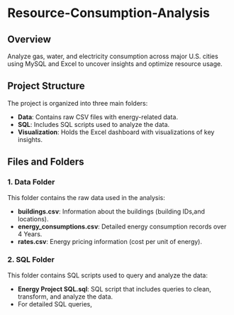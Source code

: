 # Resource-Consumption-Analysis

## Overview
Analyze gas, water, and electricity consumption across major U.S. cities using MySQL and Excel to uncover insights and optimize resource usage.

## Project Structure
The project is organized into three main folders:

- **Data**: Contains raw CSV files with energy-related data.
- **SQL**: Includes SQL scripts used to analyze the data.
- **Visualization**: Holds the Excel dashboard with visualizations of key insights.

## Files and Folders

### 1. Data Folder
This folder contains the raw data used in the analysis:
- **buildings.csv**: Information about the buildings (building IDs,and locations).
- **energy_consumptions.csv**: Detailed energy consumption records over 4 Years.
- **rates.csv**: Energy pricing information (cost per unit of energy).

### 2. SQL Folder
This folder contains SQL scripts used to query and analyze the data:
- **Energy Project SQL.sql**: SQL script that includes queries to clean, transform, and analyze the data.
- For detailed SQL queries, 


